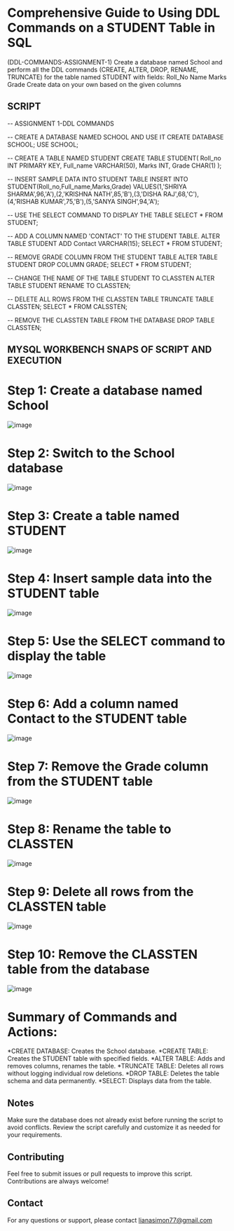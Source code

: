 # Comprehensive Guide to Using DDL Commands on a STUDENT Table in SQL

(DDL-COMMANDS-ASSIGNMENT-1)
Create a database named School and perform all the DDL commands (CREATE, ALTER, DROP, RENAME, TRUNCATE) for the table named STUDENT with fields: Roll_No Name Marks Grade Create data on your own based on the given columns

## SCRIPT

-- ASSIGNMENT 1-DDL COMMANDS

-- CREATE A DATABASE NAMED SCHOOL AND USE IT
CREATE DATABASE SCHOOL;
USE SCHOOL;

-- CREATE A TABLE NAMED STUDENT
CREATE TABLE STUDENT(
Roll_no INT PRIMARY KEY,
Full_name VARCHAR(50),
Marks INT,
Grade CHAR(1)
);

-- INSERT SAMPLE DATA INTO STUDENT TABLE
INSERT INTO STUDENT(Roll_no,Full_name,Marks,Grade)
VALUES(1,'SHRIYA SHARMA',96,'A'),(2,'KRISHNA NATH',85,'B'),(3,'DISHA RAJ',68,'C'),(4,'RISHAB KUMAR',75,'B'),(5,'SANYA SINGH',94,'A');

-- USE THE SELECT COMMAND TO DISPLAY THE TABLE
SELECT * FROM STUDENT;

-- ADD A COLUMN NAMED 'CONTACT' TO THE STUDENT TABLE.
ALTER TABLE STUDENT ADD Contact VARCHAR(15);
SELECT * FROM STUDENT;

-- REMOVE GRADE COLUMN FROM THE STUDENT TABLE
ALTER TABLE STUDENT DROP COLUMN GRADE;
SELECT * FROM STUDENT;

-- CHANGE THE NAME OF THE TABLE STUDENT TO CLASSTEN
ALTER TABLE STUDENT RENAME TO CLASSTEN;

-- DELETE ALL ROWS FROM THE CLASSTEN TABLE
TRUNCATE TABLE CLASSTEN;
SELECT * FROM CALSSTEN;

-- REMOVE THE CLASSTEN TABLE FROM THE DATABASE
DROP TABLE CLASSTEN;

## MYSQL WORKBENCH SNAPS OF SCRIPT AND EXECUTION

# Step 1: Create a database named School
![image](https://github.com/user-attachments/assets/b3a496fa-e1df-4771-aa95-1770d0ca1ad6)

# Step 2: Switch to the School database
![image](https://github.com/user-attachments/assets/80192f8c-da88-420a-8c3d-00c5121b8dc2)

# Step 3: Create a table named STUDENT
![image](https://github.com/user-attachments/assets/9fc72ca8-d163-4412-b232-6bb0e805e199)

# Step 4: Insert sample data into the STUDENT table
![image](https://github.com/user-attachments/assets/a7bfe60d-1c4a-4002-908d-acb2498236b1)

# Step 5: Use the SELECT command to display the table
![image](https://github.com/user-attachments/assets/d12a196c-9889-4b21-87db-6008c36c51d8)

# Step 6: Add a column named Contact to the STUDENT table
![image](https://github.com/user-attachments/assets/af64d8f4-e020-41e6-a355-1110f4dac89a)

# Step 7: Remove the Grade column from the STUDENT table
![image](https://github.com/user-attachments/assets/dee0d9d5-4252-4626-a865-20f41ad8ac32)

# Step 8: Rename the table to CLASSTEN
![image](https://github.com/user-attachments/assets/6df2a8c5-d5dc-4449-bc13-b4221b5f84dd)

# Step 9: Delete all rows from the CLASSTEN table
![image](https://github.com/user-attachments/assets/63fdfecb-b950-453a-9a74-cbb4f12eef90)

# Step 10: Remove the CLASSTEN table from the database
![image](https://github.com/user-attachments/assets/a4ecb550-fe0e-4eae-b5d6-83db10df255e)


# Summary of Commands and Actions:

*CREATE DATABASE: Creates the School database.
*CREATE TABLE: Creates the STUDENT table with specified fields.
*ALTER TABLE: Adds and removes columns, renames the table.
*TRUNCATE TABLE: Deletes all rows without logging individual row deletions.
*DROP TABLE: Deletes the table schema and data permanently.
*SELECT: Displays data from the table.

## Notes
Make sure the database does not already exist before running the script to avoid conflicts.
Review the script carefully and customize it as needed for your requirements.

## Contributing
Feel free to submit issues or pull requests to improve this script. Contributions are always welcome!

## Contact
For any questions or support, please contact lianasimon77@gmail.com
